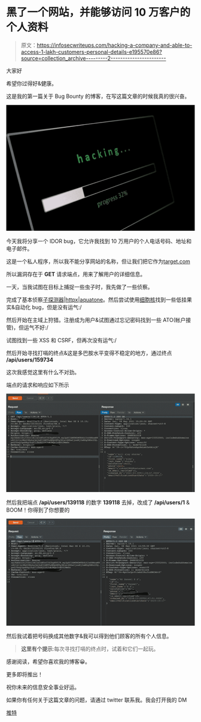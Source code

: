 # 黑了一个网站，并能够访问 10 万客户的个人资料

> 原文：<https://infosecwriteups.com/hacking-a-company-and-able-to-access-1-lakh-customers-personal-details-e195570e86?source=collection_archive---------2----------------------->

大家好

希望你过得好&健康。

这是我的第一篇关于 Bug Bounty 的博客，在写这篇文章的时候我真的很兴奋。

![](img/adda437f92dd27be3f1108c6e543e227.png)

今天我将分享一个 IDOR bug，它允许我找到 10 万用户的个人电话号码、地址和电子邮件。

这是一个私人程序，所以我不能分享网站的名称，但让我们把它作为[target.com](http://target.com)

所以漏洞存在于 **GET** 请求端点，用来了解用户的详细信息。

一天，当我试图在目标上捕捉一些虫子时，我先做了一些侦察。

完成了基本侦察[子探测器](https://github.com/projectdiscovery/subfinder)|[httpx](https://github.com/projectdiscovery/httpx)|[aquatone](https://github.com/michenriksen/aquatone)。然后尝试使用[细胞核](https://github.com/projectdiscovery/nuclei)找到一些低挂果实&自动化 bug，但是没有运气:/

然后开始在主域上狩猎。注册成为用户&试图通过忘记密码找到一些 ATO(帐户接管)，但运气不好:/

试图找到一些 XSS 和 CSRF，但再次没有运气:/

然后开始寻找打嗝的终点&这是多巴胺水平变得不稳定的地方，通过终点 **/api/users/159734**

这次我感觉这里有什么不对劲。

端点的请求和响应如下所示

![](img/92c197ca37ac2e668a1899746edca3bc.png)

然后我把端点 **/api/users/139118** 的数字 **139118** 去掉，改成了 **/api/users/1** & BOOM！你得到了你想要的

![](img/6681f4972498e58a5e63fa68549c9997.png)

然后我试着把号码换成其他数字&我可以得到他们顾客的所有个人信息。

> **这里有个提示**:每次寻找打嗝的终点时，试着和它们一起玩。

感谢阅读，希望你喜欢我的博客😀。

更多即将推出！

祝你未来的信息安全事业好运。

如果你有任何关于这篇文章的问题，请通过 twitter 联系我。我会打开我的 DM

[推特](https://twitter.com/security_donut)